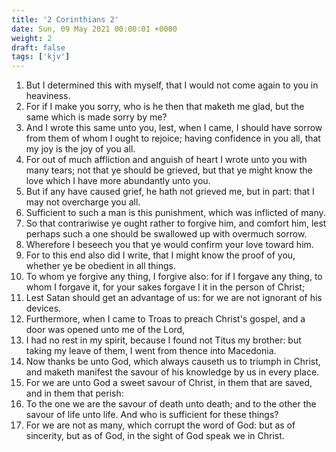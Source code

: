 ```yaml
---
title: '2 Corinthians 2'
date: Sun, 09 May 2021 00:00:01 +0000
weight: 2
draft: false
tags: ['kjv'] 
---
```


1. But I determined this with myself, that I would not come again to you in heaviness.
2. For if I make you sorry, who is he then that maketh me glad, but the same which is made sorry by me?
3. And I wrote this same unto you, lest, when I came, I should have sorrow from them of whom I ought to rejoice; having confidence in you all, that my joy is the joy of you all.
4. For out of much affliction and anguish of heart I wrote unto you with many tears; not that ye should be grieved, but that ye might know the love which I have more abundantly unto you.
5. But if any have caused grief, he hath not grieved me, but in part: that I may not overcharge you all.
6. Sufficient to such a man is this punishment, which was inflicted of many.
7. So that contrariwise ye ought rather to forgive him, and comfort him, lest perhaps such a one should be swallowed up with overmuch sorrow.
8. Wherefore I beseech you that ye would confirm your love toward him.
9. For to this end also did I write, that I might know the proof of you, whether ye be obedient in all things.
10. To whom ye forgive any thing, I forgive also: for if I forgave any thing, to whom I forgave it, for your sakes forgave I it in the person of Christ;
11. Lest Satan should get an advantage of us: for we are not ignorant of his devices.
12. Furthermore, when I came to Troas to preach Christ's gospel, and a door was opened unto me of the Lord,
13. I had no rest in my spirit, because I found not Titus my brother: but taking my leave of them, I went from thence into Macedonia.
14. Now thanks be unto God, which always causeth us to triumph in Christ, and maketh manifest the savour of his knowledge by us in every place.
15. For we are unto God a sweet savour of Christ, in them that are saved, and in them that perish:
16. To the one we are the savour of death unto death; and to the other the savour of life unto life. And who is sufficient for these things?
17. For we are not as many, which corrupt the word of God: but as of sincerity, but as of God, in the sight of God speak we in Christ.
